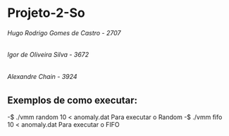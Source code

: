 # Projeto-2-So
###### Hugo Rodrigo Gomes de Castro - 2707
###### Igor de Oliveira Silva - 3672
###### Alexandre Chain - 3924


## Exemplos de como executar:
  -$ ./vmm random 10 < anomaly.dat        Para executar o Random
  -$ ./vmm fifo 10 < anomaly.dat          Para executar o FIFO
